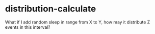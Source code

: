 # distribution-calculate
What if I add random sleep in range from X to Y, how may it distribute Z events in this interval?
